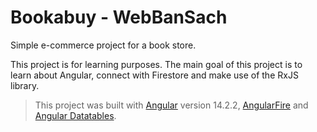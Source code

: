 # Bookabuy - WebBanSach

Simple e-commerce project for a book store.

This project is for learning purposes.
The main goal of this project is to learn about Angular, connect with Firestore and make use of the RxJS library.

> This project was built with [Angular](https://github.com/angular/angular) version 14.2.2, [AngularFire](https://github.com/angular/angularfire) and [Angular Datatables](https://github.com/l-lin/angular-datatables).
